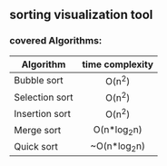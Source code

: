 ## sorting visualization tool 

### covered Algorithms: 

| Algorithm      | time complexity  | 
| -------------- |:----------------:|
| Bubble sort    | O(n<sup>2</sup>) |
| Selection sort | O(n<sup>2</sup>) |
| Insertion sort | O(n<sup>2</sup>) |
| Merge sort     | O(n*log<sub>2</sub>n)|
| Quick sort     |~O(n*log<sub>2</sub>n)|

